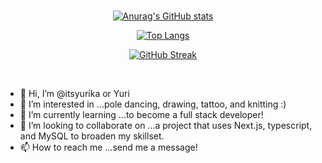 <div align="center">
  </br>
  
[![Anurag's GitHub stats](https://github-readme-stats.vercel.app/api?username=itsyurika&show_icons=true&theme=aura_dark)](https://github.com/anuraghazra/github-readme-stats)

[![Top Langs](https://github-readme-stats.vercel.app/api/top-langs/?username=itsyurika&layout=compact&theme=aura_dark)](https://github.com/anuraghazra/github-readme-stats)

[![GitHub Streak](https://github-readme-streak-stats.herokuapp.com/?user=itsyurika&theme=monokai-metallian)](https://git.io/streak-stats)

</br>
  </div>
  
- 👋 Hi, I’m @itsyurika or Yuri
- 👀 I’m interested in ...pole dancing, drawing, tattoo, and knitting :)
- 🌱 I’m currently learning ...to become a full stack developer!
- 💞️ I’m looking to collaborate on ...a project that uses Next.js, typescript, and MySQL to broaden my skillset.
- 📫 How to reach me ...send me a message! 


<!---
itsyurika/itsyurika is a ✨ special ✨ repository because its `README.md` (this file) appears on your GitHub profile.
You can click the Preview link to take a look at your changes.
--->
